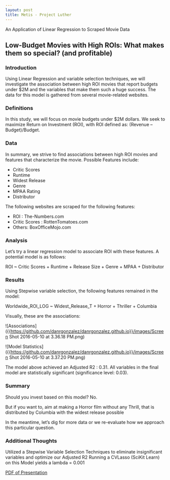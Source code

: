 ```yaml
---
layout: post
title: Metis - Project Luther
---
```


An Application of Linear Regression to Scraped Movie Data

## Low-Budget Movies with High ROIs: What makes them so special? (and profitable)

### Introduction

Using Linear Regression and variable selection techniques, we will investigate the association between high ROI movies that report budgets under $2M and the variables that make them such a huge success. The data for this model is gathered from several movie-related websites. 
 
### Definitions

In this study, we will focus on movie budgets under $2M dollars. We seek to maximize Return on Investment (ROI), with ROI defined as: (Revenue – Budget)/Budget.

### Data

In summary, we strive to find associations between high ROI movies and features that characterize the movie. Possible Features include:
- Critic Scores
- Runtime
- Widest Release
- Genre
- MPAA Rating
- Distributor

The following websites are scraped for the following features:
- ROI : The-Numbers.com
- Critic Scores : RottenTomatoes.com
- Others: BoxOfficeMojo.com

### Analysis

Let’s try a linear regression model to associate ROI with these features. A potential model is as follows: 

ROI ~ Critic Scores + Runtime + Release Size + Genre + MPAA + Distributor

### Results

Using Stepwise variable selection, the following features remained in the model:

Worldwide_ROI_LOG ~ Widest_Release_T + Horror + Thriller + Columbia

Visually, these are the associations:

![Associations]({{https://github.com/danrgonzalez/danrgonzalez.github.io}}/images/Screen Shot 2016-05-10 at 3.36.18 PM.png)

![Model Statistics]({{https://github.com/danrgonzalez/danrgonzalez.github.io}}/images/Screen Shot 2016-05-10 at 3.37.20 PM.png)

The model above achieved an Adjusted R2 : 0.31. All variables in the final model are statistically significant (significance level: 0.03).

### Summary

Should you invest based on this model? No.

But if you want to, aim at making a Horror film without any Thrill, that is distributed by Columbia with the widest release possible

In the meantime, let’s dig for more data or we re-evaluate how we approach this particular question.

### Additional Thoughts

Utilized a Stepwise Variable Selection Techniques to eliminate insignificant variables and optimize our Adjusted R2
Running a CVLasso (SciKit Learn) on this Model yields a lambda = 0.001

[PDF of Presentation]({{https://github.com/danrgonzalez/danrgonzalez.github.io}}/images/Blog_Presentation_Luther_DRG.pdf)
